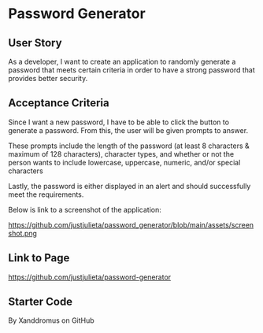 # Password Generator

## User Story 

As a developer, I want to create an application to randomly generate a password that meets certain criteria
in order to have a strong password that provides better security.

## Acceptance Criteria 

Since I want a new password, I have to be able to click the button to generate a password. From this, the user will be given prompts to answer. 

These prompts include the length of the password (at least 8 characters & maximum of 128 characters), character types, and whether or not the person wants to include lowercase, uppercase, numeric, and/or special characters

Lastly, the password is either displayed in an alert and should successfully meet the requirements.

Below is link to a screenshot of the application:

https://github.com/justjulieta/password_generator/blob/main/assets/screenshot.png

## Link to Page

https://github.com/justjulieta/password-generator

## Starter Code

By Xanddromus on GitHub
